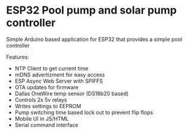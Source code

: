 # ESP32 Pool pump and solar pump controller
Simple Arduino based application for ESP32 that provides a simple pool controller

Features:
- NTP Client to get current time
- mDNS advertizment for easy access
- ESP Async Web Server with SPIFFS
- OTA updates for firmware
- Dallas OneWire temp sensor (DS18b20 based)
- Controls 2x 5v relays
- Writes settings to EEPROM
- Pump switching time based lock out to prevent flip flops
- Mobile UI in JS/HTML
- Serial command interface
